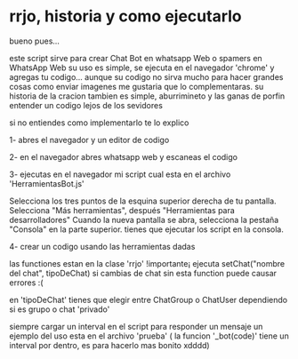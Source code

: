 # rrjo, historia y como ejecutarlo

bueno pues...

este script sirve para crear Chat Bot en whatsapp Web o spamers en WhatsApp Web
su uso es simple, se ejecuta en el navegador 'chrome' y agregas tu codigo...
aunque su codigo no sirva mucho para hacer grandes cosas como enviar imagenes me gustaria que lo complementaras.
su historia de la cracion tambien es simple, aburrimineto y las ganas de porfin entender un codigo lejos de los sevidores 

si no entiendes como implementarlo te lo explico

1- abres el navegador y un editor de codigo

2- en el navegador abres whatsapp web y escaneas el codigo

3- ejecutas en el navegador mi script cual esta en el archivo 'HerramientasBot.js'

Selecciona los tres puntos de la esquina superior derecha de tu pantalla.
Selecciona "Más herramientas", después "Herramientas para desarrolladores"
Cuando la nueva pantalla se abra, selecciona la pestaña "Consola" en la parte superior.
tienes que ejecutar los script en la consola.

4- crear un codigo usando las herramientas dadas

 las functiones estan en la clase 'rrjo'
  !importante¡
	ejecuta setChat("nombre del chat", tipoDeChat)
	si cambias de chat sin esta function puede causar errores :(
	
en 'tipoDeChat' tienes que elegir entre 
	ChatGroup o ChatUser
dependiendo si es grupo o chat 'privado'
	
 siempre cargar un interval en el script para responder un mensaje
 un ejemplo del uso esta en el archivo 'prueba' ( la funcion '_bot(code)' tiene un interval por dentro, es para hacerlo mas bonito xdddd)
	
